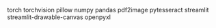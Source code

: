 torch
torchvision
pillow
numpy
pandas
pdf2image
pytesseract
streamlit
streamlit-drawable-canvas
openpyxl
